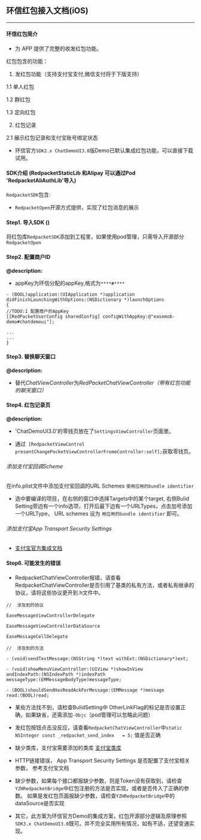 
## 环信红包接入文档(iOS)

------

#### 环信红包简介
* 为 APP 提供了完整的收发红包功能。

红包包含的功能：

1. 发红包功能（支持支付宝支付,微信支付将于下版支持）

1.1 单人红包

1.2 群红包

1.3 定向红包

2. 红包记录

2.1 展示红包记录和支付宝账号绑定状态 

* 环信官方`SDK2.x ChatDemoUI3.0`版Demo已默认集成红包功能，可以直接下载试用。

#### SDK介绍 (RedpacketStaticLib 和Alipay 可以通过Pod 'RedpacketAliAuthLib'导入)
`RedpacketSDK`包含: 

* `RedpacketOpen`开源方式提供，实现了红包消息的展示

#### Step1. 导入SDK ()

将红包库`RedpacketSDK`添加到工程里，如果使用pod管理，只需导入开源部分`RedpacketOpen`

#### Step2. 配置商户ID

**@description:** 

* appKey为环信分配的appKey,格式为`****#****`

```
- (BOOL)application:(UIApplication *)application didFinishLaunchingWithOptions:(NSDictionary *)launchOptions
{   
//TODO:1 配置商户的AppKey
[[RedPacketUserConfig sharedConfig] configWithAppKey:@"easemob-demo#chatdemoui"];

...
...
}

```

#### Step3. 替换聊天窗口
**@description:** 

* 替代*ChatViewController*为*RedPacketChatViewController（带有红包功能的聊天窗口）* 

#### Step4. 红包记录页

**@description:**

* 'ChatDemoUI3.0'的零钱页放在了`SettingsViewController`页面里。

* 通过` [RedpacketViewControl presentChangePocketViewControllerFromeController:self];`获取零钱页。

###### 添加支付宝回调Scheme
在info.plist文件中添加支付宝回调的URL Schemes `使用应用的bundle identifier`

* 选中要编译的项目，在右侧的窗口中选择Targets中的某个target, 右侧Bulid Setting旁边有一个info选项，打开后最下边有一个URLTypes，点击加号添加一个URLType， URL schemes 设为 `用应用的bundle identifier` 即可。

###### 添加支付宝App Transport Security Settings

* [支付宝官方集成文档](https://doc.open.alipay.com/doc2/detail?treeId=59&articleId=103676&docType=1)


#### Step6. 可能发生的错误

* RedpacketChatViewController报错，请查看RedpacketChatViewController是否引用了基类的私有方法，或者私有继承的协议，请将这些协议更开到.h文件中。

```
//	涉及到的协议

EaseMessageViewControllerDelegate

EaseMessageViewControllerDataSource

EaseMessageCellDelegate

//	涉及到的方法

- (void)sendTextMessage:(NSString *)text withExt:(NSDictionary*)ext;

- (void)showMenuViewController:(UIView *)showInView
andIndexPath:(NSIndexPath *)indexPath
messageType:(EMMessageBodyType)messageType;

- (BOOL)shouldSendHasReadAckForMessage:(EMMessage *)message
read:(BOOL)read;

```

* 某些方法找不到，请检查BulidSetting中 OtherLinkFlag的标记是否设置正确，如果缺省，还需添加`-Objc`（pod管理可以忽略此问题）

* 发红包按钮点击没反应，请查看`RedpacketChatViewController`中`static NSInteger const _redpacket_send_index   = 5;` 值是否正确

* 缺少类库，支付宝需要添加的类库 [支付宝类库](https://doc.open.alipay.com/doc2/detail?treeId=59&articleId=103676&docType=1)

* HTTP链接错误， App Transport Security Settings 是否配置了支付宝相关参数， 参考支付宝文档

* 缺少参数，如果每个接口都报缺少参数，则是Token没有获取到，请检查`YZHRedpacketBridge`中红包注册的方法是否实现，或者是否传入了正确的参数。 如果是发红包页面报缺少参数，请检查`YZHRedpacketBridge`中的dataSource是否实现


* 其它，此方案为环信官方Demo的集成方案，红包开源部分逻辑及原理参照`SDK3.x ChatDemoUI3.0`既可。并不完全实用所有情况，如有不适，还望变通实现。


